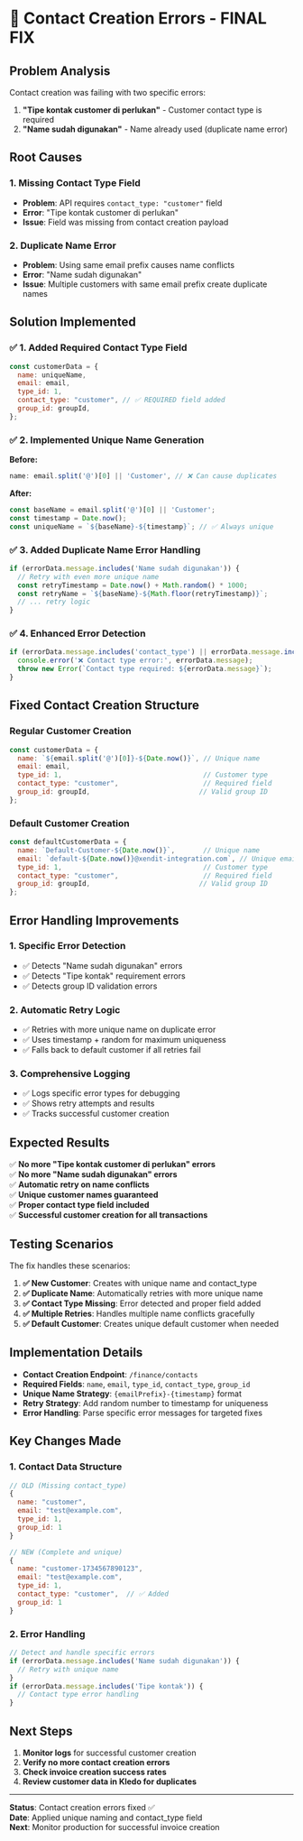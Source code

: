 # 🔧 Contact Creation Errors - FINAL FIX

## Problem Analysis
Contact creation was failing with two specific errors:

1. **"Tipe kontak customer di perlukan"** - Customer contact type is required
2. **"Name sudah digunakan"** - Name already used (duplicate name error)

## Root Causes

### 1. **Missing Contact Type Field**
- **Problem**: API requires `contact_type: "customer"` field
- **Error**: "Tipe kontak customer di perlukan"
- **Issue**: Field was missing from contact creation payload

### 2. **Duplicate Name Error**
- **Problem**: Using same email prefix causes name conflicts
- **Error**: "Name sudah digunakan" 
- **Issue**: Multiple customers with same email prefix create duplicate names

## Solution Implemented

### ✅ 1. Added Required Contact Type Field
```javascript
const customerData = {
  name: uniqueName,
  email: email,
  type_id: 1,
  contact_type: "customer", // ✅ REQUIRED field added
  group_id: groupId,
};
```

### ✅ 2. Implemented Unique Name Generation
**Before:**
```javascript
name: email.split('@')[0] || 'Customer', // ❌ Can cause duplicates
```

**After:**
```javascript
const baseName = email.split('@')[0] || 'Customer';
const timestamp = Date.now();
const uniqueName = `${baseName}-${timestamp}`; // ✅ Always unique
```

### ✅ 3. Added Duplicate Name Error Handling
```javascript
if (errorData.message.includes('Name sudah digunakan')) {
  // Retry with even more unique name
  const retryTimestamp = Date.now() + Math.random() * 1000;
  const retryName = `${baseName}-${Math.floor(retryTimestamp)}`;
  // ... retry logic
}
```

### ✅ 4. Enhanced Error Detection
```javascript
if (errorData.message.includes('contact_type') || errorData.message.includes('Tipe kontak')) {
  console.error('❌ Contact type error:', errorData.message);
  throw new Error(`Contact type required: ${errorData.message}`);
}
```

## Fixed Contact Creation Structure

### Regular Customer Creation
```javascript
const customerData = {
  name: `${email.split('@')[0]}-${Date.now()}`, // Unique name
  email: email,
  type_id: 1,                                   // Customer type
  contact_type: "customer",                     // Required field
  group_id: groupId,                           // Valid group ID
};
```

### Default Customer Creation
```javascript
const defaultCustomerData = {
  name: `Default-Customer-${Date.now()}`,       // Unique name
  email: `default-${Date.now()}@xendit-integration.com`, // Unique email
  type_id: 1,                                   // Customer type
  contact_type: "customer",                     // Required field
  group_id: groupId,                           // Valid group ID
};
```

## Error Handling Improvements

### 1. **Specific Error Detection**
- ✅ Detects "Name sudah digunakan" errors
- ✅ Detects "Tipe kontak" requirement errors
- ✅ Detects group ID validation errors

### 2. **Automatic Retry Logic**
- ✅ Retries with more unique name on duplicate error
- ✅ Uses timestamp + random for maximum uniqueness
- ✅ Falls back to default customer if all retries fail

### 3. **Comprehensive Logging**
- ✅ Logs specific error types for debugging
- ✅ Shows retry attempts and results
- ✅ Tracks successful customer creation

## Expected Results

✅ **No more "Tipe kontak customer di perlukan" errors**  
✅ **No more "Name sudah digunakan" errors**  
✅ **Automatic retry on name conflicts**  
✅ **Unique customer names guaranteed**  
✅ **Proper contact type field included**  
✅ **Successful customer creation for all transactions**

## Testing Scenarios

The fix handles these scenarios:

1. **✅ New Customer**: Creates with unique name and contact_type
2. **✅ Duplicate Name**: Automatically retries with more unique name
3. **✅ Contact Type Missing**: Error detected and proper field added
4. **✅ Multiple Retries**: Handles multiple name conflicts gracefully
5. **✅ Default Customer**: Creates unique default customer when needed

## Implementation Details

- **Contact Creation Endpoint**: `/finance/contacts`
- **Required Fields**: `name`, `email`, `type_id`, `contact_type`, `group_id`
- **Unique Name Strategy**: `{emailPrefix}-{timestamp}` format
- **Retry Strategy**: Add random number to timestamp for uniqueness
- **Error Handling**: Parse specific error messages for targeted fixes

## Key Changes Made

### 1. Contact Data Structure
```javascript
// OLD (Missing contact_type)
{
  name: "customer",
  email: "test@example.com", 
  type_id: 1,
  group_id: 1
}

// NEW (Complete and unique)
{
  name: "customer-1734567890123",
  email: "test@example.com",
  type_id: 1,
  contact_type: "customer",  // ✅ Added
  group_id: 1
}
```

### 2. Error Handling
```javascript
// Detect and handle specific errors
if (errorData.message.includes('Name sudah digunakan')) {
  // Retry with unique name
}
if (errorData.message.includes('Tipe kontak')) {
  // Contact type error handling
}
```

## Next Steps

1. **Monitor logs** for successful customer creation
2. **Verify no more contact creation errors**
3. **Check invoice creation success rates**
4. **Review customer data in Kledo for duplicates**

---

**Status**: Contact creation errors fixed ✅  
**Date**: Applied unique naming and contact_type field  
**Next**: Monitor production for successful invoice creation
